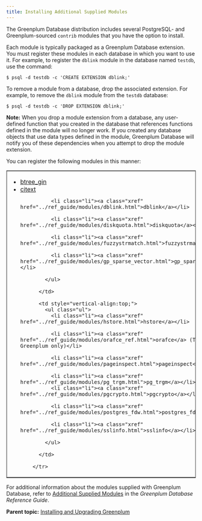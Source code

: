 ```yaml
---
title: Installing Additional Supplied Modules 
---
```


The Greenplum Database distribution includes several PostgreSQL- and Greenplum-sourced `contrib` modules that you have the option to install.

Each module is typically packaged as a Greenplum Database extension. You must register these modules in each database in which you want to use it. For example, to register the `dblink` module in the database named `testdb`, use the command:

```
$ psql -d testdb -c 'CREATE EXTENSION dblink;'
```

To remove a module from a database, drop the associated extension. For example, to remove the `dblink` module from the `testdb` database:

```
$ psql -d testdb -c 'DROP EXTENSION dblink;'
```

**Note:** When you drop a module extension from a database, any user-defined function that you created in the database that references functions defined in the module will no longer work. If you created any database objects that use data types defined in the module, Greenplum Database will notify you of these dependencies when you attempt to drop the module extension.

You can register the following modules in this manner:

<table cellpadding="4" cellspacing="0" summary="" border="1" class="simpletable"><col style="width:33.33333333333333%" /><col style="width:33.33333333333333%" /><thead></thead><tbody><tr>
          <td style="vertical-align:top;">
            <ul class="ul" id="topic_d45_wcw_pgb__ul_tc3_nlx_wp">
              <li class="li"><a class="xref" href="../ref_guide/modules/btree_gin.html">btree_gin</a></li>
              <li class="li"><a class="xref" href="../ref_guide/modules/citext.html">citext</a></li>

              <li class="li"><a class="xref" href="../ref_guide/modules/dblink.html">dblink</a></li>

              <li class="li"><a class="xref" href="../ref_guide/modules/diskquota.html">diskquota</a></li>

              <li class="li"><a class="xref" href="../ref_guide/modules/fuzzystrmatch.html">fuzzystrmatch</a></li>

              <li class="li"><a class="xref" href="../ref_guide/modules/gp_sparse_vector.html">gp_sparse_vector</a></li>

            </ul>

          </td>

          <td style="vertical-align:top;">
            <ul class="ul">
              <li class="li"><a class="xref" href="../ref_guide/modules/hstore.html">hstore</a></li>

              <li class="li"><a class="xref" href="../ref_guide/modules/orafce_ref.html">orafce</a> (Tanzu Greenplum only)</li>

              <li class="li"><a class="xref" href="../ref_guide/modules/pageinspect.html">pageinspect</a></li>

              <li class="li"><a class="xref" href="../ref_guide/modules/pg_trgm.html">pg_trgm</a></li>
              <li class="li"><a class="xref" href="../ref_guide/modules/pgcrypto.html">pgcrypto</a></li>

              <li class="li"><a class="xref" href="../ref_guide/modules/postgres_fdw.html">postgres_fdw</a></li>

              <li class="li"><a class="xref" href="../ref_guide/modules/sslinfo.html">sslinfo</a></li>

            </ul>

          </td>

        </tr>
</tbody></table>

For additional information about the modules supplied with Greenplum Database, refer to [Additional Supplied Modules](../ref_guide/modules/intro.html) in the *Greenplum Database Reference Guide*.

**Parent topic:** [Installing and Upgrading Greenplum](install_guide.html)

